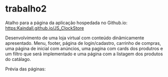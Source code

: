 # trabalho2

Atalho para a página da aplicação hospedada no Github.io: [https:Kaindall.github.io/JS_ClockStore](https://kaindall.github.io/JS_ClockStore/)

Desenvolvimento de uma loja virtual com conteúdo dinâmicamente apresentado. 
Menu, footer, página de login/cadastro, carrinho de compras, uma página de inicial com anúncios, 
uma pagina com cards dos produtros e um filtro que será implementado e uma página com a listagem dos produtos do catálago.

Prévia das páginas:



